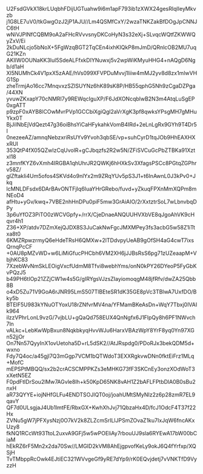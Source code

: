 U2FsdGVkX18krLUqbhFDijUGTuahw9i6m1apF793ib1zXWX24gesRIqlIeyMkvzb
j1G8LE7uV0/tkGwgOzJ2jP1AJU//Lm4QSMfCxY/2wzaTNKZakBfDOgJpCNNJC6tH
wNiVJPlNfCQBM9oA2aFHcRVvvsnyDKCoHyN3s32eXj+SLvqcWQtfZKWWQyZxV/Ei
2kDuNLcjo5bNoX+5FgWzqBGT2TqCEn4ixhKIQkP8mJmD/QRnlcOB2MU7uqG21KZn
AKIlW0OUNaKK3lul5SdeALFfxkDIYNuwxj5v2wpWiKMyuHHG4+nAQgD6Ngb/d1aH
Xl5NUMhCk4V1pxX5zAAE/hVs099XFVPDuMvvj1liiw4mMJ2yv8d8zx1mlwVHG1Sp
zheTrmjAo16cc7MnqvxzSZlSUYNz6hK89sK8P/HB55qphG5Nh9zCgaDZPga/44XN
yvuwZKxapY70cNMRI7y9REWqcIguXP/F6JdXONcqblwB2N3m4AtqLuSgEP0xgATT
p9zpF0xAYB8lCOwMvrPVp1GCCbiXgiQgl2aVrXgK3pf8qwksYPsgMH7gMHuYkx0T
BjJiINbEjVdQezt47g36oiBhsYiCaHFykahkVomB4IRd+2eLnLgRx9GYh9T4Dr5I
0nezeeAZ/amnqNebzxriRsUYv9Yvoh3qbSE/vp+suhCyrD1tqJOb9HhEAXHXxRUI
353QtP4fX05QZwIzCqUvolR+gCJbqzfs2R2w5N/ZFiSVCuGcPbZTBKa91XztxI18
z3mnfKYZ6vXmh4IRGBA1qhUhrJR2QWKj6hHXkSv3XfagsPSCc8PGtqZGPhrv58Z/
glZftakIi4Um5ofos4SKVd4o9nlYx2m9ZRqYUv5pS3J1+t6InAwnL0J3kPv0+Jkq
lcMNLDFsdx6DArBAvONTFjIq6IuaYHrGRebo/fuvd+yZkuqFPXnMmXQPm8mNEoD4
afHtu+yGv/kwq+7VBE2nhHnDPu0piF5mw3GrAiAIO/2rXxtztrSoL7wLbnvbqDPy
3p6uYfOZ3PiTO0zWCVGpfy+/rrX/CjeDnaeANQUUHVXbVE8qJgoAhVK9cHqvr4h1
Z36+XP/atdv7DZmXejQJDX8S3JuCakNwFgcJMXMPey3fs3acbG5w58Z1iTtxa8t0
6KMZRpwzrmyQ6eHdeTRsH6QMXw+2lTDdvpyUeAB9gOfSH4aG4cwT7ixsQrnqPcCF
+0AU8pMZvWD+w6LiMiGfucPHCbh6VM2XH6jJJBsRsS6pg71zUZeaapM+VbjhKC83
7XzebWvNmSkLEOigVxcfUdmM8Tfvi8webhYms/onN0kPY26DYeoP5FyGbKvPQzJ5
b49PH6tIOp21ZZjCW1w4s5G/gIRYgsVJzsZIayiomoqgM48jfRfv/dwZA25Qbb8B
o4xD5Zu71V9GoA6rJNR95LmS507TlBEteSR1dK35GE8pVc3TBlwA7UxfDO/Bky5b
BTElF5U983kYNuOTYoxU18rZNfvrMV4na/YFMamBKeAsDn+WqY7Tbxj0lVAIk964
ilzzVPhrLonL9vzG/7vjbLU+gQaQd758EUX4QnNgfx6J1FlpQy8h6PF1NWvch7ln
vALkc+LebKwWpBxun8NqkbkyqHvvWJu6HarxVBAzWpY8YrF8yq0Yn97XGn52jjOr
On7Nn57QyyInX1ovUetoha5D+rL5dSK2//AtJRspdg0/PDoRJx3bekQDM5d+wxno
Fdy7Q4oc/a45gjl7Q3mGgp7VCM1bQTWdoT3EXXRgkvwDNn0fktEiFrz1MLq+MofC
mEPSPtMBQQ/sx2b2crACSCMPPKZs3eMHKG73fF3SKCnEy3onzXOdWoT3xXetN5EZ
F0pdFtIDrSou2lMw7AGvle8Ih+k50KpD65NK8vAH1Z2bAFLFPtbDlA0B0sBu2nxH
aR73QYYE+iojNHfGLFu4ENDTSOJlQT0oj/joahUMtSMyNIz2z6p28zmR7EL9qavY
QF7d0ULsgjaJ4Ub1lmtFE/RbxGX+KwhXhJvj71QbzaHx4D/fcJ1OdcF4T37f22Hx
ZVNu5gW7jPFXysNzj0O7kV2k8ZLZcmSrILlJPSmZOvaZ1ku7IxJqW6fncAKxUzy8
fkNQ1RCcWt93TtoL2uxvA9GFj5w5wPOEliAy7rbouUJ9sla6RYEwA17bW00bCiaM
hEkRZ6rF5Mn2x2da70Sw//LMGID2kVM8AhEjgpvofKeLy9okJ6Q4fYrfxp/XQSjH
TvTMbppRcOwk4EJtiEC321WVvgeGf9yRE7dYp9/rK0EQvjdetj7vVNKTfD9VyzzH

